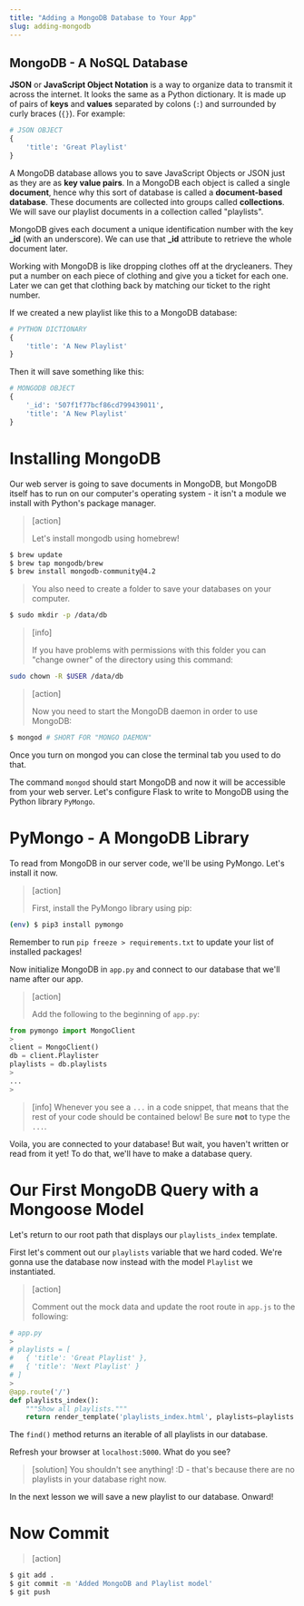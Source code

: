 ```yaml
---
title: "Adding a MongoDB Database to Your App"
slug: adding-mongodb
---
```


## MongoDB - A NoSQL Database

**JSON** or **JavaScript Object Notation** is a way to organize data to transmit it across the internet. It looks the same as a Python dictionary. It is made up of pairs of **keys** and **values** separated by colons (`:`) and surrounded by curly braces (`{}`). For example:

```python
# JSON OBJECT
{
    'title': 'Great Playlist'
}
```

A MongoDB database allows you to save JavaScript Objects or JSON just as they are as **key value pairs**. In a MongoDB each object is called a single **document**, hence why this sort of database is called a **document-based database**. These documents are collected into groups called **collections**. We will save our playlist documents in a collection called "playlists".

MongoDB gives each document a unique identification number with the key **_id** (with an underscore). We can use that **_id** attribute to retrieve the whole document later.

Working with MongoDB is like dropping clothes off at the drycleaners. They put a number on each piece of clothing and give you a ticket for each one. Later we can get that clothing back by matching our ticket to the right number.

If we created a new playlist like this to a MongoDB database:

```python
# PYTHON DICTIONARY
{
    'title': 'A New Playlist'
}
```

Then it will save something like this:

```python
# MONGODB OBJECT
{
    '_id': '507f1f77bcf86cd799439011',
    'title': 'A New Playlist'
}
```

# Installing MongoDB

Our web server is going to save documents in MongoDB, but MongoDB itself has to run on our computer's operating system - it isn't a module we install with Python's package manager.

> [action]
>
> Let's install mongodb using homebrew!
>
```bash
$ brew update
$ brew tap mongodb/brew
$ brew install mongodb-community@4.2
```
>
> You also need to create a folder to save your databases on your computer.
>
```bash
$ sudo mkdir -p /data/db
```

<!-- -->

> [info]
>
> If you have problems with permissions with this folder you can "change owner" of the directory using this command:
>
```bash
sudo chown -R $USER /data/db
```

<!-- -->

> [action]
>
> Now you need to start the MongoDB daemon in order to use MongoDB:
>
```bash
$ mongod # SHORT FOR "MONGO DAEMON"
```

Once you turn on mongod you can close the terminal tab you used to do that.

The command `mongod` should start MongoDB and now it will be accessible from your web server. Let's configure Flask to write to MongoDB using the Python library `PyMongo`.

# PyMongo - A MongoDB Library

To read from MongoDB in our server code, we'll be using PyMongo. Let's install it now.

> [action]
>
> First, install the PyMongo library using pip:
>
```bash
(env) $ pip3 install pymongo
```

Remember to run `pip freeze > requirements.txt` to update your list of installed packages!

Now initialize MongoDB in `app.py` and connect to our database that we'll name after our app.

> [action]
>
> Add the following to the beginning of `app.py`:
>
```python
from pymongo import MongoClient
>
client = MongoClient()
db = client.Playlister
playlists = db.playlists
>
...
>
```

<!-- -->

> [info]
> Whenever you see a `...` in a code snippet, that means that the rest of your code should be contained below! Be sure **not** to type the `...`.

Voila, you are connected to your database! But wait, you haven't written or read from it yet! To do that, we'll have to make a database query.

# Our First MongoDB Query with a Mongoose Model

Let's return to our root path that displays our `playlists_index` template.

First let's comment out our `playlists` variable that we hard coded. We're gonna use the database now instead with the model `Playlist` we instantiated.

> [action]
>
> Comment out the mock data and update the root route in `app.js` to the following:
>
```python
# app.py
>
# playlists = [
#   { 'title': 'Great Playlist' },
#   { 'title': 'Next Playlist' }
# ]
>
@app.route('/')
def playlists_index():
    """Show all playlists."""
    return render_template('playlists_index.html', playlists=playlists.find())
```

The `find()` method returns an iterable of all playlists in our database.

Refresh your browser at `localhost:5000`. What do you see?

> [solution]
> You shouldn't see anything! :D - that's because there are no playlists in your database right now.

In the next lesson we will save a new playlist to our database. Onward!

# Now Commit

> [action]
>
>
```bash
$ git add .
$ git commit -m 'Added MongoDB and Playlist model'
$ git push
```
